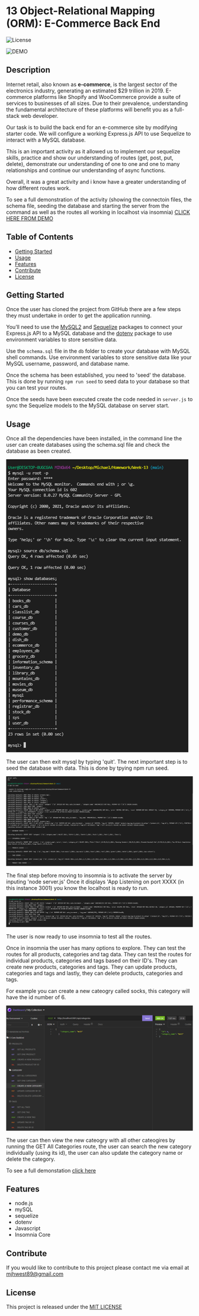 # 13 Object-Relational Mapping (ORM): E-Commerce Back End

![License](https://img.shields.io/badge/license-MIT-blue)

![DEMO](assets/e-com.gif)

## Description

Internet retail, also known as **e-commerce**, is the largest sector of the electronics industry, generating an estimated $29 trillion in 2019. E-commerce platforms like Shopify and WooCommerce provide a suite of services to businesses of all sizes. Due to their prevalence, understanding the fundamental architecture of these platforms will benefit you as a full-stack web developer.

Our task is to build the back end for an e-commerce site by modifying starter code. We will configure a working Express.js API to use Sequelize to interact with a MySQL database.

This is an important activity as it allowed us to implement our sequelize skills, practice and show our understanding of routes (get, post, put, delete), demonstrate our understanding of one to one and one to many relationships and continue our understanding of async functions. 

Overall, it was a great activity and i know have a greater understanding of how different routes work. 

To see a full demonstration of the activity (showing the connectoin files, the schema file, seeding the database and starting the server from the command as well as the routes all working in localhost via insomnia) [CLICK HERE FROM DEMO](https://watch.screencastify.com/v/ehELJiLw2KjN3cLKwbLK) 

## Table of Contents 
- [Getting Started](#gettingstarted)
- [Usage](#usage)
- [Features](#features)
- [Contribute](#contribute)
- [License](#license)

## Getting Started
Once the user has cloned the project from GitHub there are a few steps they must undertake in order to get the application running.

You’ll need to use the [MySQL2](https://www.npmjs.com/package/mysql2) and [Sequelize](https://www.npmjs.com/package/sequelize) packages to connect your Express.js API to a MySQL database and the [dotenv](https://www.npmjs.com/package/dotenv) package to use environment variables to store sensitive data.

Use the `schema.sql` file in the `db` folder to create your database with MySQL shell commands. Use environment variables to store sensitive data like your MySQL username, password, and database name.


Once the schema has been established, you need to 'seed' the database. 
This is done by running  `npm run seed` to seed data to your database so that you can test your routes.

Once the seeds have been executed create the code needed in `server.js` to sync the Sequelize models to the MySQL database on server start.


## Usage

Once all the dependencies have been installed, in the command line the user can create databases using the schema.sql file and check the database as been created. 

![schema](assets/schema.png)

The user can then exit mysql by typing 'quit'. The next important step is to seed the database with data. This is done by tpying npm run seed. 

![seed](assets/seed.png)

The final step before moving to insomnia is to activate the server by inputing 'node server.js' Once it displays 'App Listening on port XXXX (in this instance 3001) you know the localhost is ready to run. 

![server](assets/server.png)

The user is now ready to use insomnia to test all the routes. 

Once in insomnia the user has many options to explore. They can test the routes for all products, categories and tag data. 
They can test the routes for individual products, categories and tags based on their ID's. 
They can create new products, categories and tags. 
They can update products, categories and tags and lastly, they can delete products, categories and tags. 

For example you can create a new cateogry called socks, this category will have the id number of 6. 

![new](assets/new.png)

The user can then view the new cateogry with all other cateogires by running the GET All Categories route, the user can search the new category individually (using its id), the user can also update the category name or delete the category. 

To see a full demonstation  [click here](https://watch.screencastify.com/v/ehELJiLw2KjN3cLKwbLK) 





## Features
- node.js
- mySQL
- sequelize
- dotenv 
- Javascript
- Insomnia Core


## Contribute
If you would like to contribute to this project please contact me via email at mjhwest89@gmail.com


## License
This project is released under the [MIT LICENSE](https://github.com/mjhwest/E-Commerce-Back-End/blob/main/LICENSE)


